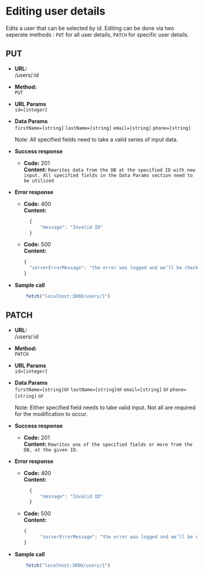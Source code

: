 # Editing user details

Edits a user that can be selected by id. Editing can be done via two seperate methods : `PUT` for all user details, `PATCH` for specific user details.

## PUT

* **URL:** <br>
    /users/:id

* **Method:** <br>
    `PUT`

* **URL Params** <br>
    `id=[integer]`
    
* **Data Params** <br>
    `firstName=[string]`
    `lastName=[string]`
    `email=[string]`
    `phone=[string]`

    Note: All specified fields need to take a valid series of input data.

* **Success response** <br>
    * **Code:** 201 <br>
      **Content:**
      `Rewrites data from the DB at the specified ID with new input. All specified fields in the Data Params section need to be utilized`

* **Error response** <br>
    * **Code:** 400 <br>
      **Content:**
      ```javascript
        { 
            "message": "Invalid ID" 
        }
      ```
    * **Code:** 500 <br>
      **Content:**
      ```javascript
      {
        "serverErrorMessage": "the error was logged and we’ll be checking it shortly"
      }
      ```

* **Sample call** <br>
    ```javascript
        fetch("localhost:3000/users/1")
    ```

## PATCH

* **URL:** <br>
    /users/:id

* **Method:** <br>
    `PATCH`

* **URL Params** <br>
    `id=[integer]`
    
* **Data Params** <br>
    `firstName=[string]`or
    `lastName=[string]`or
    `email=[string]` or
    `phone=[string]` or

    Note: Either specified field needs to take valid input. Not all are required for the modification to occur.

* **Success response** <br>
    * **Code:** 201 <br>
      **Content:**
      `Rewrites one of the specified fields or more from the DB, at the given ID.`

* **Error response** <br>
    * **Code:** 400 <br>
      **Content:**
      ```javascript
        { 
            "message": "Invalid ID" 
        }
      ```

    * **Code:** 500 <br>
      **Content:**
      ```javascript
      {
            "serverErrorMessage": "the error was logged and we’ll be checking it shortly"
      }
      ```

* **Sample call** <br>
    ```javascript
        fetch("localhost:3000/users/1")
    ```